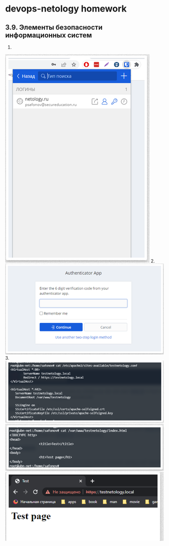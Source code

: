 
# devops-netology homework
## 3.9. Элементы безопасности информационных систем

1. 
![img.png](img.png)
2. 
![img_1.png](img_1.png)
3. 
![img_2.png](img_2.png) ![img_3.png](img_3.png) ![img_4.png](img_4.png)